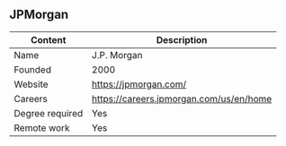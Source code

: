 ## JPMorgan

| Content         | Description                 			      |
| --------------- | --------------------------------------- |
| Name            | J.P. Morgan           			    |
| Founded         | 2000                        			      |
| Website         | https://jpmorgan.com/         			    |
| Careers         | https://careers.jpmorgan.com/us/en/home |
| Degree required | Yes                          			      |
| Remote work     | Yes                         			      |


